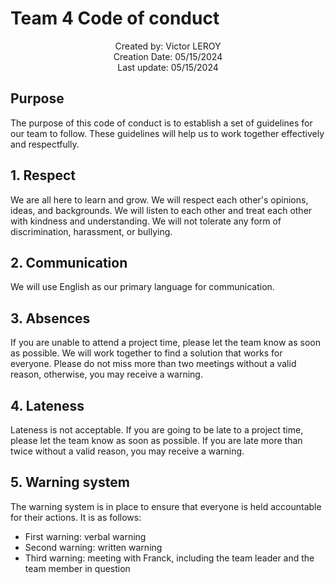 # Team 4 Code of conduct

<p align="center">
Created by: Victor LEROY <br> Creation Date: 05/15/2024 <br> Last update: 05/15/2024
</p>

## Purpose

The purpose of this code of conduct is to establish a set of guidelines for our team to follow. These guidelines will help us to work together effectively and respectfully.

## 1. Respect

We are all here to learn and grow. We will respect each other's opinions, ideas, and backgrounds. We will listen to each other and treat each other with kindness and understanding. We will not tolerate any form of discrimination, harassment, or bullying. 

## 2. Communication

We will use English as our primary language for communication.

## 3. Absences

If you are unable to attend a project time, please let the team know as soon as possible. We will work together to find a solution that works for everyone. Please do not miss more than two meetings without a valid reason, otherwise, you may receive a warning.

## 4. Lateness

Lateness is not acceptable. If you are going to be late to a project time, please let the team know as soon as possible. If you are late more than twice without a valid reason, you may receive a warning.

## 5. Warning system

The warning system is in place to ensure that everyone is held accountable for their actions. It is as follows:

- First warning: verbal warning
- Second warning: written warning
- Third warning: meeting with Franck, including the team leader and the team member in question


